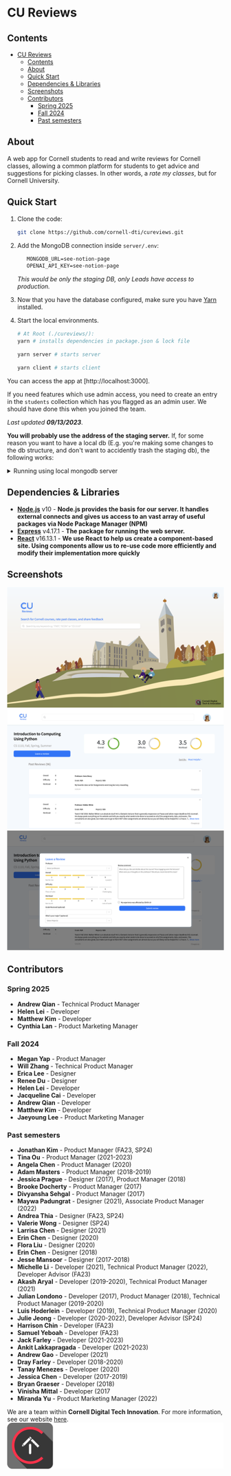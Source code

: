 # CU Reviews

## Contents

- [CU Reviews](#cu-reviews)
  - [Contents](#contents)
  - [About](#about)
  - [Quick Start](#quick-start)
  - [Dependencies \& Libraries](#dependencies--libraries)
  - [Screenshots](#screenshots)
  - [Contributors](#contributors)
    - [Spring 2025](#spring-2025)
    - [Fall 2024](#fall-2024)
    - [Past semesters](#past-semesters)

## About

A web app for Cornell students to read and write reviews for Cornell classes, allowing a common platform for students to get advice and suggestions for picking classes. In other words, a _rate my classes_, but for Cornell University.

## Quick Start

1. Clone the code:

   ```bash
   git clone https://github.com/cornell-dti/cureviews.git
   ```

2. Add the MongoDB connection inside `server/.env`:

   ```txt
      MONGODB_URL=see-notion-page
      OPENAI_API_KEY=see-notion-page
   ```

   _This would be only the staging DB, only Leads have access to production._

3. Now that you have the database configured, make sure you have [Yarn](https://classic.yarnpkg.com/) installed.
4. Start the local environments.

   ```bash
   # At Root (./cureviews/):
   yarn # installs dependencies in package.json & lock file
   ```

   ```bash
   yarn server # starts server
   ```

   ```bash
   yarn client # starts client
   ```

You can access the app at [http://localhost:3000].

If you need features which use admin access, you need to create an entry in the `students` collection which has you flagged as an admin user. We should have done this when you joined the team.

_Last updated **09/13/2023**_.

**You will probably use the address of the staging server.** If, for some reason you want to have a local db (E.g. you're making some changes to the db structure, and don't want to accidently trash the staging db), the following works:

<details><summary>Running using local mongodb server</summary>
<p>

Option 1:

Previously, you would start a server like so:

```bash
MONGODB_URL='mongodb://foo' yarn workspace server start
```

There is also something called "fallback mode", which you can trigger by starting the server with the ALLOW_LOCAL env variable set to 1, and **without** setting MONGODB_URL. Fallback mode automatically configures a blank mongodb for use in the application, and then scrapes some data from Cornell's endpoint for you to test. There will not be any reviews by default.

```bash
ALLOW_LOCAL=1 yarn workspace server start
```

Option 2:

<details><summary>If you really, really do want to use a local Mongo instance using mongod (not recommended), this might work: </summary>

You need the mongodb database tools and server installed. They are available [here](https://docs.mongodb.com/database-tools/) and [here](https://www.mongodb.com/download-center/community). If, for some reason, you want to use the tools on a linux box, you will probably have to build them from source [here](https://github.com/mongodb/mongo-tools).

```bash
mkdir mongo # create a directory for mongo to dump its files in
mongod --dbpath mongo/ --port 3001 # launch the mongo server on localhost:3001
```

Set your `MONGODB_URL` to `mongodb://localhost:3001`

You will probably want to restore some collections from a bson, in which case you should, in a new terminal:

```bash
mongorestore -h 127.0.0.1 --port 3001 -d test /path/to/your/bson.bson --drop
```

You will probably need to run this for the `classes`, `subjects` and `reviews` collections (Perhaps also `students`). Ask a team member for the bsons if you need them. If this errors, it might be because the `-d test` specifies the wrong database name (`test`), in which case you should figure out your db name, and replace `-d test` with `-d dbname`. Note that it **won't** error on the command, the only evidence of an error is that none of collections will be show up on the site (i.e. no classes visible).

</details>

</p>
</details>

## Dependencies & Libraries

- **[Node.js](https://nodejs.org/en/about/)** v10 - **Node.js provides the basis for our server. It handles external connects and gives us access to an vast array of useful packages via Node Package Manager (NPM)**
- **[Express](https://expressjs.com/)** v4.17.1 - **The package for running the web server.**
- **[React](https://reactjs.org/)** v16.13.1 - **We use React to help us create a component-based site. Using components allow us to re-use code more efficiently and modify their implementation more quickly**

## Screenshots

![Homepage](./.github/homepage-ss.png)
![Course Review](./.github/review-page-ss.png)
![Leave a Review](./.github/make-review-ss.png)

## Contributors
### Spring 2025

- **Andrew Qian** - Technical Product Manager
- **Helen Lei** - Developer
- **Matthew Kim** - Developer
- **Cynthia Lan** - Product Marketing Manager

### Fall 2024

- **Megan Yap** - Product Manager
- **Will Zhang** - Technical Product Manager
- **Erica Lee** - Designer
- **Renee Du** - Designer
- **Helen Lei** - Developer
- **Jacqueline Cai** - Developer
- **Andrew Qian** - Developer
- **Matthew Kim** - Developer
- **Jaeyoung Lee** - Product Marketing Manager

### Past semesters

- **Jonathan Kim** - Product Manager (FA23, SP24)
- **Tina Ou** - Product Manager (2021-2023)
- **Angela Chen** - Product Manager (2020)
- **Adam Masters** - Product Manager (2018-2019)
- **Jessica Prague** - Designer (2017), Product Manager (2018)
- **Brooke Docherty** - Product Manager (2017)
- **Divyansha Sehgal** - Product Manager (2017)
- **Maywa Padungrat** - Designer (2021), Associate Product Manager (2022)
- **Andrea Thia** - Designer (FA23, SP24)
- **Valerie Wong** - Designer (SP24)
- **Larrisa Chen** - Designer (2021)
- **Erin Chen** - Designer (2020)
- **Flora Liu** - Designer (2020)
- **Erin Chen** - Designer (2018)
- **Jesse Mansoor** - Designer (2017-2018)
- **Michelle Li** - Developer (2021), Technical Product Manager (2022), Developer Advisor (FA23)
- **Akash Aryal** - Developer (2019-2020), Technical Product Manager (2021)
- **Julian Londono** - Developer (2017), Product Manager (2018), Technical Product Manager (2019-2020)
- **Luis Hoderlein** - Developer (2019), Technical Product Manager (2020)
- **Julie Jeong** - Developer (2020-2022), Developer Advisor (SP24)
- **Harrison Chin** - Developer (FA23)
- **Samuel Yeboah** - Developer (FA23)
- **Jack Farley** - Developer (2021-2023)
- **Ankit Lakkapragada** - Developer (2021-2023)
- **Andrew Gao** - Developer (2021)
- **Dray Farley** - Developer (2018-2020)
- **Tanay Menezes** - Developer (2020)
- **Jessica Chen** - Developer (2017-2019)
- **Bryan Graeser** - Developer (2018)
- **Vinisha Mittal** - Developer (2017
- **Miranda Yu** - Product Marketing Manager (2022)

  

We are a team within **Cornell Digital Tech Innovation**. For more information, see our website [here](https://cornelldti.org/).
<img src="./client/src/assets/img/dti-text-white-logo.png">
